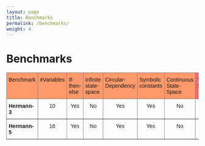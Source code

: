 ```yaml
---
layout: page
title: Benchmarks
permalink: /benchmarks/
weight: 4
---
```


# Benchmarks

<style type="text/css">
.tg  {border-collapse:collapse;border-spacing:0;}
.tg td{border-color:black;border-style:solid;border-width:1px;font-family:Arial, sans-serif;font-size:14px;
  overflow:hidden;padding:10px 5px;word-break:normal;}
.tg th{border-color:black;border-style:solid;border-width:1px;font-family:Arial, sans-serif;font-size:14px;
  font-weight:normal;overflow:hidden;padding:10px 5px;word-break:normal;}
.tg .tg-x5oc{background-color:#fe996b;border-color:inherit;text-align:left;vertical-align:top}
.tg .tg-c3ow{border-color:inherit;text-align:center;vertical-align:top}
.tg .tg-smvl{background-color:#fd6864;border-color:inherit;text-align:left;vertical-align:top}
.tg .tg-0pky{border-color:inherit;text-align:left;vertical-align:top}
</style>
<table class="tg">
<thead>
  <tr>
    <th class="tg-x5oc">Benchmark</th>
    <th class="tg-x5oc">#Variables</th>
    <th class="tg-x5oc">If-then-else</th>
    <th class="tg-x5oc">Infinite state-space</th>
    <th class="tg-x5oc">Circular-Dependency</th>
    <th class="tg-x5oc">Symbolic constants</th>
    <th class="tg-x5oc">Continuous State-Space</th>
    <th class="tg-smvl">Tool Support<br></th>
  </tr>
</thead>
<tbody>
  <tr>
    <td class="tg-0pky"><span style="font-weight:bold">Hermann-3</span></td>
    <td class="tg-c3ow">10</td>
    <td class="tg-c3ow">Yes</td>
    <td class="tg-c3ow">No</td>
    <td class="tg-c3ow">Yes</td>
    <td class="tg-c3ow">Yes</td>
    <td class="tg-c3ow">No</td>
    <td class="tg-c3ow"></td>
  </tr>
  <tr>
    <td class="tg-0pky"><span style="font-weight:bold">Hermann-5</span></td>
    <td class="tg-c3ow">16</td>
    <td class="tg-c3ow">Yes</td>
    <td class="tg-c3ow">No</td>
    <td class="tg-c3ow">Yes</td>
    <td class="tg-c3ow">Yes</td>
    <td class="tg-c3ow">No</td>
    <td class="tg-c3ow"></td>
  </tr>
</tbody>
</table>
